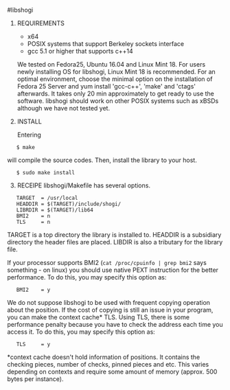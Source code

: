 #libshogi

1. REQUIREMENTS

   - x64
   - POSIX systems that support Berkeley sockets interface
   - gcc 5.1 or higher that supports c++14

   We tested on Fedora25, Ubuntu 16.04 and Linux Mint 18. For users
   newly installing OS for libshogi, Linux Mint 18 is recommended.
   For an optimal environment, choose the minimal option on the
   installation of Fedora 25 Server and yum install 'gcc-c++', 
   'make' and 'ctags' afterwards. It takes only 20 min approximately
   to get ready to use the software. libshogi should work on other
   POSIX systems such as xBSDs although we have not tested yet.


2. INSTALL

   Entering

```
   $ make
```

   will compile the source codes. Then, install the library to your
   host.

```
   $ sudo make install
```


3. RECEIPE
   libshogi/Makefile has several options. 

```Makefile:Makefile
   TARGET  = /usr/local
   HEADDIR = $(TARGET)/include/shogi/
   LIBRDIR = $(TARGET)/lib64
   BMI2    = n
   TLS     = n
```

   TARGET is a top directory the library is installed to. HEADDIR
   is a subsidiary directory the header files are placed. LIBDIR
   is also a tributary for the library file.

   If your processor supports BMI2 (`cat /proc/cpuinfo | grep bmi2`
   says something - on linux) you should use native PEXT instruction
   for the better performance. To do this, you may specify this
   option as:

```
   BMI2    = y
```

   We do not suppose libshogi to be used with frequent copying
   operation about the position. If the cost of copying is still
   an issue in your program, you can make the context cache* TLS.
   Using TLS, there is some performance penalty because you have to
   check the address each time you access it. To do this, you may
   specify this option as:

```
   TLS     = y
```

   *context cache
   doesn't hold information of positions. It contains the checking
   pieces, number of checks, pinned pieces and etc. This varies
   depending on contexts and require some amount of memory
   (approx. 500 bytes per instance).

